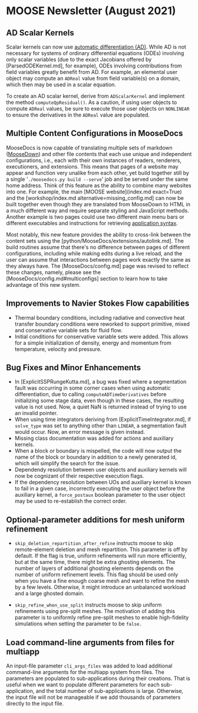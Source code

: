 # MOOSE Newsletter (August 2021)

## AD Scalar Kernels

Scalar kernels can now use [automatic differentiation (AD)](automatic_differentiation/index.md).
While AD is not necessary for systems of ordinary differential equations (ODEs)
involving only scalar variables (due to the exact Jacobians offered by
[ParsedODEKernel.md], for example), ODEs involving contributions from field
variables greatly benefit from AD. For example, an elemental user object may
compute an `ADReal` value from field variable(s) on a domain, which then may
be used in a scalar equation.

To create an AD scalar kernel, derive from `ADScalarKernel` and implement the
method `computeQpResidual()`. As a caution, if using user objects to compute
`ADReal` values, be sure to execute those user objects on `NONLINEAR` to
ensure the derivatives in the `ADReal` value are populated.

## Multiple Content Configurations in MooseDocs

MooseDocs is now capable of translating multiple sets of markdown
([MooseDown](MooseDocs/specification.md)) and other file contents that each use unique and
independent configurations, i.e., each with their own instances of readers, renderers, executioners,
and extensions. This means that pages of a website may appear and function very unalike from each
other, yet build together still by a single '`./moosedocs.py build --serve`' job and be served under
the same home address. Think of this feature as the ability to combine many websites into one. For
example, the main [MOOSE website](index.md exact=True) and the
[workshop/index.md alternative=missing_config.md] can now be built together even though they are
translated from MooseDown to HTML in a much different way and require separate styling and
JavaScript methods. Another example is two pages could use two different main menu bars or different
executables and instructions for retrieving [application syntax](MooseDocs/extensions/appsyntax.md).

Most notably, this new feature provides the ability to cross-link between the content sets using the
[python/MooseDocs/extensions/autolink.md]. The build routines assume that there's no difference
between pages of different configurations, including while making edits during a live reload, and
the user can assume that interactions between pages work exactly the same as they always have. The
[MooseDocs/config.md] page was revised to reflect these changes, namely, please see the
[MooseDocs/config.md#multiconfigs] section to learn how to take advantage of this new system.

## Improvements to Navier Stokes Flow capabilities

- Thermal boundary conditions, including radiative and convective heat transfer boundary conditions
  were reworked to support primitive, mixed and conservative variable sets for fluid flow.
- Initial conditions for conservative variable sets were added. This allows for a simple initialization of
  density, energy and momentum from temperature, velocity and pressure.

## Bug Fixes and Minor Enhancements

- In [ExplicitSSPRungeKutta.md], a bug was fixed where a segmentation fault was
  occurring in some corner cases when using automatic differentiation, due to
  calling `computeADTimeDerivatives` before initializing some stage data, even
  though in these cases, the resulting value is not used. Now, a quiet NaN is
  returned instead of trying to use an invalid pointer.
- When using time integrators deriving from [ExplicitTimeIntegrator.md], if
  `solve_type` was set to anything other than `LINEAR`, a segmentation fault
  would occur. Now, an error message is given instead.
- Missing class documentation was added for actions and auxiliary kernels.
- When a block or boundary is mispelled, the code will now output the name of the
  block or boundary in addition to a newly generated id, which will simplify the
  search for the issue.
- Dependendy resolution between user objects and auxiliary kernels will now be cognizant
  of their respective execution flags.
- If the dependency resolution between UOs and auxiliary kernel is known to fail in a given case,
  incorrectly executing the user object before the auxiliary kernel,
  a `force_postaux` boolean parameter to the user object may be used to re-establish the correct order.


## Optional-parameter additions for mesh uniform refinement

- `skip_deletion_repartition_after_refine` instructs moose to skip remote-element deletion and mesh repartition.
  This parameter is off by default. If the flag is true, uniform refinements will run more efficiently,
  but at the same time, there might be extra ghosting elements. The number of layers of additional ghosting
  elements depends on the number of uniform refinement levels. This flag should be used
  only when you have a fine enough coarse mesh and want to refine the mesh by a few
  levels. Otherwise, it might introduce an unbalanced workload and a large ghosted domain.

- `skip_refine_when_use_split` instructs moose to skip uniform refinements using pre-split meshes.
  The motivation of adding this parameter is to uniformly refine pre-split meshes to enable
  high-fidelity simulations when setting the parameter to be `false.`

## Load command-line arguments from files for multiapp

An input-file parameter `cli_args_files` was added to load additional command-line
arguments for the multiapp system from files.  The parameters are populated to sub-applications
during their creations.  That is useful when we want to populate different parameters
for each sub-application, and the total number of sub-applications is large. Otherwise,
the input file will not be manageable if we add thousands of parameters directly
to the input file.
